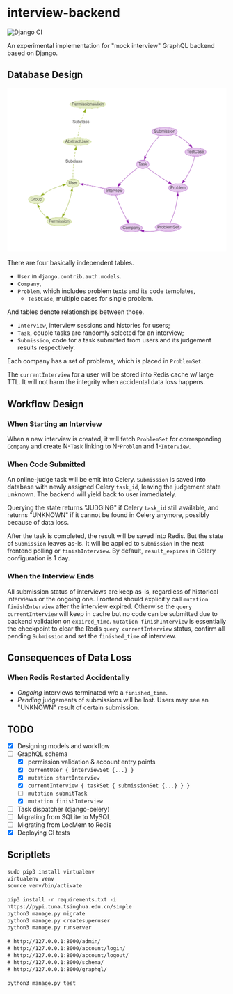 # interview-backend

![Django CI](https://github.com/LionNatsu/interview-backend/workflows/Django%20CI/badge.svg)

An experimental implementation for "mock interview" GraphQL backend
based on Django.

## Database Design

![models](docs/models.png)

There are four basically independent tables.
- `User` in `django.contrib.auth.models`.
- `Company`,
- `Problem`, which includes problem texts and its code templates,
    - `TestCase`, multiple cases for single problem.

And tables denote relationships between those.
- `Interview`, interview sessions and histories for users;
- `Task`, couple tasks are randomly selected for an interview;
- `Submission`, code for a task submitted from users and its judgement
results respectively.

Each company has a set of problems, which is placed in `ProblemSet`.

The `currentInterview` for a user will be stored into Redis cache w/ large TTL.
It will not harm the integrity when accidental data loss happens.

## Workflow Design

### When Starting an Interview

When a new interview is created, it will fetch `ProblemSet` for corresponding
`Company` and create N-`Task` linking to N-`Problem`
and 1-`Interview`.

### When Code Submitted

An online-judge task will be emit into Celery. `Submission` is saved
into database with newly assigned Celery `task_id`, leaving the judgement state
unknown. The backend will yield back to user immediately.

Querying the state returns "JUDGING" if Celery `task_id` still available, and
returns "UNKNOWN" if it cannot be found in Celery anymore,
possibly because of data loss.

After the task is completed, the result will be saved into Redis. But the state
of `Submission` leaves as-is. It will be applied to `Submission` in the next
frontend polling or `finishInterview`. By default, `result_expires`
in Celery configuration is 1 day.

### When the Interview Ends

All submission status of interviews are keep as-is, regardless of
historical interviews or the ongoing one. Frontend should explicitly
call `mutation finishInterview` after the interview expired. Otherwise 
the `query currentInterview` will keep in cache but no code can be submitted
due to backend validation on `expired_time`. `mutation finishInterview`
is essentially the checkpoint to clear the Redis `query currentInterview`
status, confirm all pending `Submission` and set
the `finished_time` of interview.

## Consequences of Data Loss

### When Redis Restarted Accidentally

- *Ongoing* interviews terminated w/o a `finished_time`.
- *Pending* judgements of submissions will be lost. Users may see
an "UNKNOWN" result of certain submission.

## TODO

- [x] Designing models and workflow
- [ ] GraphQL schema
    - [x] permission validation & account entry points
    - [x] `currentUser { interviewSet {...} }`
    - [x] `mutation startInterview`
    - [x] `currentInterview { taskSet { submissionSet {...} } }`
    - [ ] `mutation submitTask`
    - [x] `mutation finishInterview`
- [ ] Task dispatcher (django-celery)
- [ ] Migrating from SQLite to MySQL
- [ ] Migrating from LocMem to Redis
- [x] Deploying CI tests

## Scriptlets

```shell
sudo pip3 install virtualenv
virtualenv venv
source venv/bin/activate

pip3 install -r requirements.txt -i https://pypi.tuna.tsinghua.edu.cn/simple
python3 manage.py migrate
python3 manage.py createsuperuser
python3 manage.py runserver

# http://127.0.0.1:8000/admin/
# http://127.0.0.1:8000/account/login/
# http://127.0.0.1:8000/account/logout/
# http://127.0.0.1:8000/schema/
# http://127.0.0.1:8000/graphql/

python3 manage.py test
```
